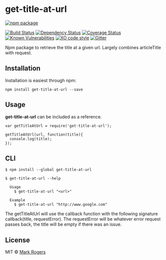 # get-title-at-url

[![npm package](https://nodei.co/npm/get-title-at-url.png?downloads=true&downloadRank=true&stars=true)](https://nodei.co/npm/get-title-at-url/)

[![Build Status](https://img.shields.io/travis/m4bwav/get-title-at-url/master.svg)](https://travis-ci.org/m4bwav/get-title-at-url)
[![Dependency Status](https://img.shields.io/david/m4bwav/get-title-at-url.svg)](https://david-dm.org/m4bwav/get-title-at-url)
[![Coverage Status](https://img.shields.io/coveralls/m4bwav/get-title-at-url/master.svg)](https://coveralls.io/github/m4bwav/get-title-at-url?branch=master)
[![Known Vulnerabilities](https://snyk.io/test/npm/get-title-at-url/badge.svg?style=flat-square)](https://snyk.io/test/npm/get-title-at-url)
[![XO code style](https://img.shields.io/badge/code_style-XO-5ed9c7.svg)](https://github.com/sindresorhus/xo)
[![Gitter](https://badges.gitter.im/m4bwav/get-title-at-url.svg)](https://gitter.im/m4bwav/get-title-at-url?utm_source=badge&utm_medium=badge&utm_campaign=pr-badge)

Npm package to retrieve the title at a given url.  Largely combines articleTitle with request.


## Installation

Installation is easiest through npm:

`npm install get-title-at-url --save`


## Usage

**get-title-at-url** can be included as a reference.

```
var getTitleAtUrl = require('get-title-at-url');

getTitleAtUrl(url, function(title){
  console.log(title);
});
```

## CLI

```
$ npm install --global get-title-at-url
```

```
$ get-title-at-url --help

  Usage
    $ get-title-at-url "<url>"

  Example
    $ get-title-at-url "http://www.google.com"
```

The getTitleAtUrl will use the callback function with the following signature callback(title, requestError).
The requestError will be whatever error request passes back, the title will be empty if there was an issue. 
## License

MIT © [Mark Rogers](http://www.markdavidrogers.com)